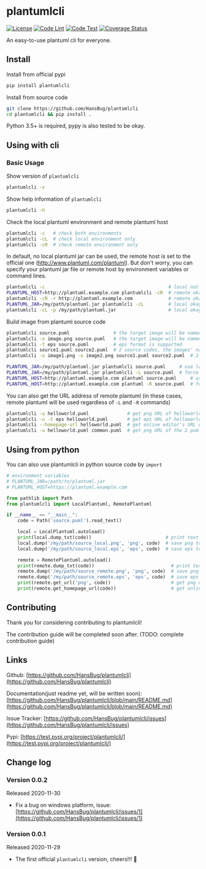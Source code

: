 # plantumlcli

[![License](https://img.shields.io/badge/License-Apache%202.0-blue.svg)](https://opensource.org/licenses/Apache-2.0)
[![Code Lint](https://github.com/HansBug/plantumlcli/workflows/Code%20Lint/badge.svg)](https://github.com/HansBug/plantumlcli/actions?query=workflow%3A%22Code+Lint%22)
[![Code Test](https://github.com/HansBug/plantumlcli/workflows/Code%20Test/badge.svg)](https://github.com/HansBug/plantumlcli/actions?query=workflow%3A%22Code+Test%22)
[![Coverage Status](https://coveralls.io/repos/github/HansBug/plantumlcli/badge.svg?branch=main)](https://coveralls.io/github/HansBug/plantumlcli?branch=main)

An easy-to-use plantuml cli for everyone.

## Install

Install from official pypi

```bash
pip install plantumlcli
```

Install from source code

```bash
git clone https://github.com/HansBug/plantumlcli
cd plantumlcli && pip install .
```

Python 3.5+ is required, pypy is also tested to be okay.

## Using with cli

### Basic Usage

Show version of `plantumlcli`

```bash
plantumlcli -v
```

Show help information of `plantumlcli`

```bash
plantumlcli -h
```

Check the local plantuml environment and remote plantuml host

```bash
plantumlcli -c   # check both environments
plantumlcli -cL  # check local environment only
plantumlcli -cR  # check remote environment only
```

In default, no local plantuml jar can be used, the remote host is set to the official one (http://www.plantuml.com/plantuml). But don't worry, you can specify your plantuml jar file or remote host by environment variables or command lines.

```bash
plantumlcli -c                                             # local not okay, remote okay
PLANTUML_HOST=http://plantuml.example.com plantumlcli -cR  # remote okay
plantumlcli -cR -r http://plantuml.example.com             # remote okay
PLANTUML_JAR=/my/path/plantuml.jar plantumlcli -cL         # local okay
plantumlcli -cL -p /my/path/plantuml.jar                   # local okay
```

Build image from plantuml source code

```bash
plantumlcli source.puml                # the target image will be named as 'source.png'
plantumlcli -o image.png source.puml   # the target image will be named as 'image.png'
plantumlcli -t eps source.puml         # eps format is supported
plantumlcli source1.puml source2.puml  # 2 source codes, the images' names will be 'source1.png' and 'source2.png'
plantumlcli -o image1.png -o image2.png source1.puml source2.puml  # 2 source codes, image will be 'image1.png' and 'image2.png'

PLANTUML_JAR=/my/path/plantuml.jar plantumlcli source.puml     # use local plantuml jar to build png
PLANTUML_JAR=/my/path/plantuml.jar plantumlcli -L source.puml  # force use local plantuml jar to build png
PLANTUML_HOST=http://plantuml.example.com plantuml source.puml     # use your plantuml host to build png
PLANTUML_HOST=http://plantuml.example.com plantuml -R source.puml  # force use your plantuml host to build png
```

You can also get the URL address of remote plantuml (in these cases, remote plantuml will be used regardless of `-L` and `-R` commands)

```bash
plantumlcli -u helloworld.puml              # get png URL of helloworld.puml
plantumlcli -u -t eps helloworld.puml       # get eps URL of helloworld.puml
plantumlcli --homepage-url helloworld.puml  # get online editor's URL of helloworld.puml
plantumlcli -u helloworld.puml common.puml  # get png URL of the 2 puml files (one line for one URL, in order)
```

## Using from python

You can also use plantumlcli in python source code by `import`

```python
# environment variables
# PLANTUML_JAR=/path/to/plantuml.jar
# PLANTUML_HOST=https://plantuml.example.com

from pathlib import Path
from plantumlcli import LocalPlantuml, RemotePlantuml

if __name__ == "__main__":
    code = Path('source.puml').read_text()

    local = LocalPlantuml.autoload()
    print(local.dump_txt(code))                           # print text graph of code
    local.dump('/my/path/source_local.png', 'png', code)  # save png to /my/path/source_local.png
    local.dump('/my/path/source_local.eps', 'eps', code)  # save eps to /my/path/source_local.eps

    remote = RemotePlantuml.autoload()
    print(remote.dump_txt(code))                            # print text graph of code
    remote.dump('/my/path/source_remote.png', 'png', code)  # save png to /my/path/source_remote.png
    remote.dump('/my/path/source_remote.eps', 'eps', code)  # save eps to /my/path/source_remote.eps
    print(remote.get_url('png', code))                      # get png url from remote host
    print(remote.get_homepage_url(code))                    # get online editor's url from remote host

```

## Contributing

Thank you for considering contributing to plantumlcli!

The contribution guide will be completed soon after. (TODO: complete contribution guide)

## Links

Github: [https://github.com/HansBug/plantumlcli](https://github.com/HansBug/plantumlcli)

Documentation(just readme yet, will be written soon): [https://github.com/HansBug/plantumlcli/blob/main/README.md](https://github.com/HansBug/plantumlcli/blob/main/README.md)

Issue Tracker: [https://github.com/HansBug/plantumlcli/issues](https://github.com/HansBug/plantumlcli/issues)

Pypi: [https://test.pypi.org/project/plantumlcli/](https://test.pypi.org/project/plantumlcli/)

## Change log

### Version 0.0.2

Released 2020-11-30

* Fix a bug on windows platform, issue: [https://github.com/HansBug/plantumlcli/issues/1](https://github.com/HansBug/plantumlcli/issues/1)

### Version 0.0.1

Released 2020-11-29

* The first official `plantumlcli` version, cheers!!! :beers:

